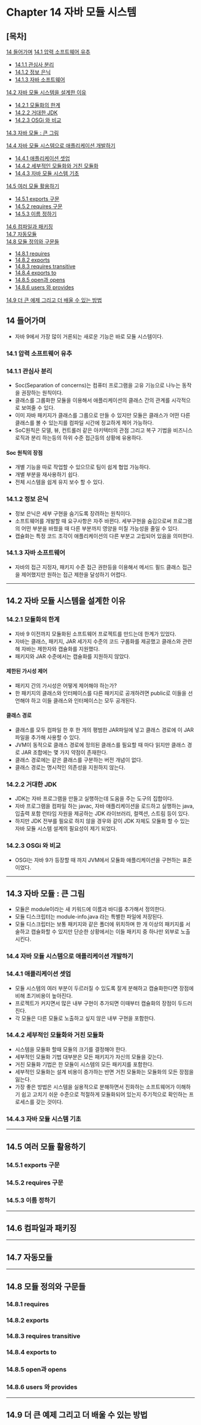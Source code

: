 # Chapter 14 자바 모듈 시스템 
## [목차]

[14 들어가며](#14-들어가며)
[14.1 압력 소프트웨어 유추](#141-압력-소프트웨어-유추) 

* [14.1.1 관심사 분리](#1411-관심사-분리) 
* [14.1.2 정보 은닉](#1412-정보-은닉) 
* [14.1.3 자바 소프트웨어](#1413-자바-소프트웨어) 

[14.2 자바 모듈 시스템을 설계한 이유](#142-자바-모듈-시스템을-설계한-이유)

* [14.2.1 모듈화의 한계](#1421-모듈화의-한계) 
* [14.2.2 거대한 JDK](#1422-거대한-jdk) 
* [14.2.3 OSGi 와 비교](#1423-osgi-와-비교) 

[14.3 자바 모듈 : 큰 그림](#143-자바-모듈--큰-그림) 

[14.4 자바 모듈 시스템으로 애플리케이션 개발하기](#144-자바-모듈-시스템으로-애플리케이션-개발하기) 
* [14.4.1 애플리케이션 셋업](#1441-애플리케이션-셋업) 
* [14.4.2 세부적인 모듈화와 거친 모듈화](#1442-세부적인-모듈화와-거친-모듈화) 
* [14.4.3 자바 모듈 시스템 기초](#1443-자바-모듈-시스템-기초)

[14.5 여러 모듈 활용하기](#145-여러-모듈-활용하기) 
* [14.5.1 exports 구문](#1451-exports-구문) 
* [14.5.2 requires 구문](#1452-requires-구문) 
* [14.5.3 이름 정하기](#1453-이름-정하기) 

[14.6 컴파일과 패키징](#146-컴파일과-패키징)   
[14.7 자동모듈](#147-자동모듈)  
[14.8 모듈 정의와 구문들](#148-모듈-정의와-구문들) 
* [14.8.1 requires](#1481-requires) 
* [14.8.2 exports](#1482-exports) 
* [14.8.3 requires transitive](#1483-requires-transitive)
* [14.8.4 exports to](#1484-exports-to) 
* [14.8.5 open과 opens](#1485-open과-opens) 
* [14.8.6 users 와 provides](#146-컴파일과-패키징) 

[14.9 더 큰 예제 그리고 더 배울 수 있는 방법](#149])


## 14 들어가며
- 자바 9에서 가장 많이 거론되는 새로운 기능은 바로 모듈 시스템이다. 
### 14.1 압력 소프트웨어 유추
### 14.1.1 관심사 분리
- Soc(Separation of concerns)는 컴퓨터 프로그램을 고유 기능으로 나누는 동작을 권장하는 원칙이다. 
- 클래스를 그룹화한 모듈을 이용해서 애플리케이션의 클래스 간의 관계를 시각적으로 보여줄 수 있다. 
- 이미 자바 패키지가 클래스를 그룹으로 만들 수 있지만 모듈은 클래스가 어떤 다른 클래스를 볼 수 있는지를 컴파일 시간에 정교하게 제어 가능하다. 
- SoC원칙은 모델, 뷰, 컨트롤러 같은 아키텍터의 관점 그리고 복구 기법을 비즈니스 로직과 분리 하는등의 하위 수준 접근등의 상황에 유용하다. 
#### Soc 원칙의 장점 
- 개별 기능을 따로 작업할 수 있으므로 팀이 쉽게 협업 가능하다. 
- 개별 부분을 재사용하기 쉽다. 
- 전체 시스템을 쉽게 유지 보수 할 수 있다. 

### 14.1.2 정보 은닉
- 정보 은닉은 세부 구현을 숨기도록 장려하는 원칙이다. 
- 소프트웨어를 개발할 때 요구사항은 자주 바뀐다. 세부구현을 숨김으로써 프로그램의 어떤 부분을 바꿨을 때 다른 부분까지 영양을 미칠 가능성을 줄일 수 있다. 
- 캡슐화는 특정 코드 조각이 애플리케이션의 다른 부분고 고립되어 있음을 의미한다. 

### 14.1.3 자바 소프트웨어
- 자바의 접근 지정자, 패키지 수준 접근 권한등을 이용해서 메서드 필드 클래스 접근을 제어했지만 원하는 접근 제한을 달성하기 어렵다.  
***
## 14.2 자바 모듈 시스템을 설계한 이유
### 14.2.1 모듈화의 한계
- 자바 9 이전까지 모듈화된 소프트웨어 프로젝트를 만드는데 한계가 있었다.
- 자바는 클래스, 패키지, JAR 세가지 수준의 코드 구룹화를 제공했고 클래스와 관련해 자바는 제한자와 캡슐화를 지원했다.
- 패키지와 JAR 수준에서는 캡슐화를 지원하지 않았다.
#### 제한된 가시성 제어 
- 패키지 간의 가시성은 어떻게 제어해야 하는가? 
- 한 패키지의 클래스와 인터페이스를 다른 패키지로 공개하려면 public로 이들을 선언해야 하고 이들 클래스와 인터페이스는 모두 공개된다. 
#### 클래스 경로 
- 클래스를 모두 컴파일 한 후 한 개의 평범한 JAR파일에 넣고 클래스 경로에 이 JAR파일을 추가해 사용할 수 있다.
- JVM이 동적으로 클래스 경로에 정의된 클래스를 필요할 때 마다 읽지만 클래스 경로 JAR 조합에는 몇 가지 약점이 존재한다. 
- 클래스 경로에는 같은 클래스를 구분하는 버전 개념이 없다. 
- 클래스 경로는 명시적인 의존성을 지원하지 않는다. 
### 14.2.2 거대한 JDK
- JDK는 자바 프로그램을 만들고 실행하는데 도움을 주는 도구의 집합이다. 
- 자바 프로그램을 컴파일 하는 javac, 자바 애플리케이션을 로드하고 실행하는 java, 입출력 포함 런타임 자원을 제공하는 JDK 라이브러리, 컬렉션, 스트림 등이 있다. 
- 하지만 JDK 전부를 필요로 하지 않을 경우와 같이 JDK 자체도 모듈화 할 수 있는 자바 모듈 시스템 설계의 필요성이 제기 되었다.
### 14.2.3 OSGi 와 비교
- OSGI는 자바 9가 등장할 때 까지 JVM에서 모듈화 애플리케이션을 구현하는 표준이었다.
***
## 14.3 자바 모듈 : 큰 그림
- 모듈은 module이라는 새 키워드에 이름과 바디를 추가해서 정의한다. 
- 모듈 디스크립터는 module-info.java 라는 특별한 파일에 저장된다. 
- 모듈 디스크립터는 보통 패키지와 같은 폴더에 위치하며 한 개 이상의 패키지를 서술하고 캡슐화할 수 있지만 단순한 상황에서는 이들 패키지 중 하나만 외부로 노출시킨다. 

### 14.4 자바 모듈 시스템으로 애플리케이션 개발하기
### 14.4.1 애플리케이션 셋업
- 모듈 시스템의 여러 부분이 두르러질 수 있도록 잘게 분해하고 캡슐화한다면 장점에 비해 초기비용이 높아진다. 
- 프로젝트가 커지면서 많은 내부 구현이 추가되면 이때부터 캡슐화의 장점이 두드러진다.
- 각 모듈은 다른 모듈로 노출하고 싶지 않은 내부 구현을 포함한다. 
### 14.4.2 세부적인 모듈화와 거친 모듈화
- 시스템을 모듈화 할때 모듈의 크기를 결정해야 한다. 
- 세부적인 모듈화 기법 대부분은 모든 패키지가 자신의 모듈을 갖는다. 
- 거친 모듈화 기법은 한 모듈이 시스템의 모든 패키지를 포함한다. 
- 세부적인 모듈화는 설계 비용이 증가하는 반면 거친 모듈화는 모듈화의 모든 장점을 잃는다. 
- 가장 좋은 방법은 시스템을 실용적으로 분해하면서 진화하는 소프트웨어가 이해하기 쉽고 고치기 쉬운 수준으로 적절하게 모듈화되어 있는지 주기적으로 확인하는 프로세스를 갖는 것이다.
### 14.4.3 자바 모듈 시스템 기초
***
## 14.5 여러 모듈 활용하기
### 14.5.1 exports 구문
### 14.5.2 requires 구문
### 14.5.3 이름 정하기
***
## 14.6 컴파일과 패키징
***
## 14.7 자동모듈
***
## 14.8 모듈 정의와 구문들
### 14.8.1 requires
### 14.8.2 exports
### 14.8.3 requires transitive
### 14.8.4 exports to
### 14.8.5 open과 opens
### 14.8.6 users 와 provides
***
## 14.9 더 큰 예제 그리고 더 배울 수 있는 방법 


